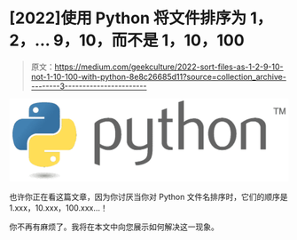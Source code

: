 # [2022]使用 Python 将文件排序为 1，2，… 9，10，而不是 1，10，100

> 原文：<https://medium.com/geekculture/2022-sort-files-as-1-2-9-10-not-1-10-100-with-python-8e8c26685d11?source=collection_archive---------3----------------------->

![](img/c1debf22a1e2514ed5259ac98be6a7e8.png)

也许你正在看这篇文章，因为你讨厌当你对 Python 文件名排序时，它们的顺序是 1.xxx，10.xxx，100.xxx…！

你不再有麻烦了。我将在本文中向您展示如何解决这一现象。